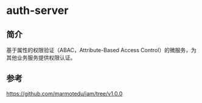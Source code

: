 # auth-server

## 简介

基于属性的权限验证（ABAC，Attribute-Based Access Control）的微服务，为其他业务服务提供权限认证。

## 参考
https://github.com/marmotedu/iam/tree/v1.0.0
